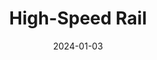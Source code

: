 ---
title: High-Speed Rail
fulltitle: High-Speed Rail

date: 2024-01-03

tags:
- 2024

characters:
- tzipora
- cobian
- coretti
- moise

categories:
- sketch
keywords:
- 2024

url: /stories/high-speed-rail/

toc: false

image: /images/fullres/hs.jpg
reddit:
print:
video:
caption: Sketch I won't finish of Oslolan high-speed rail snaking out to the fast routes that cross the island's glaciers.
---